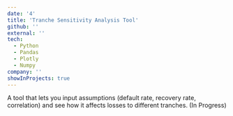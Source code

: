 ```yaml
---
date: '4'
title: 'Tranche Sensitivity Analysis Tool'
github: ''
external: ''
tech:
  - Python
  - Pandas
  - Plotly
  - Numpy
company: ''
showInProjects: true
---
```


A tool that lets you input assumptions (default rate, recovery rate, correlation) and see how it affects losses to different tranches. (In Progress)
